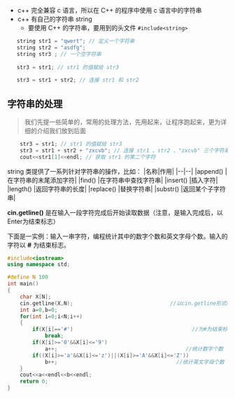 
- c++ 完全兼容 c 语言，所以在 C++ 的程序中使用 c 语言中的字符串
- c++ 有自己的字符串 string 
  - 要使用 C++ 的字符串，要用到的头文件 `#include<string>`

```c++
   string str1 = "qwert"; // 定义一个字符串
   string str2 = "asdfg";
   string str3 ; // 一个空字符串
   
   str3 = str1; // str1 的值赋给 str3
 
   str3 = str1 + str2; // 连接 str1 和 str2
```

## 字符串的处理

> 我们先提一些简单的，常用的处理方法，先用起来，让程序跑起来，更为详细的介绍我们放到后面

```c++
    str3 = str1; // str1 的值赋给 str3
    str3 = str1 + str2 + "zxcvb"; // 连接 str1 、str2 、"zxcvb" 三个字符串
    cout<<str1[1]<<endl; // 获取 str1 的第二个字符
```

string 类提供了一系列针对字符串的操作，比如：
|名称|作用|
|--|--|
|append() |在字符串的末尾添加字符|
|find() |在字符串中查找字符串|
|insert() |插入字符|
|length() |返回字符串的长度|
|replace() |替换字符串|
|substr() |返回某个子字符串|

**cin.getline()** 是在输入一段字符完成后开始读取数据（注意，是输入完成后，以Enter为结束标志）

下面是一实例：输入一串字符，编程统计其中的数字个数和英文字母个数。输入的字符以 **#** 为结束标志。

```c++
#include<iostream>
using namespace std;

#define N 100
int main()
{
    char X[N];
    cin.getline(X,N);                               //以cin.getline形式输入
    int a=0,b=0;
    for(int i=0;i<N;i++)
    {
        if(X[i]=='#')                                      //为#为结束标志
            break;
        if(X[i]>='0'&&X[i]<='9')
            a++;                                         //统计数字个数
        if((X[i]>='a'&&X[i]<='z')||(X[i]>='A'&&X[i]<='Z'))
            b++;                                      //统计英文字母个数
    }
    cout<<a<<endl<<b<<endl;
    return 0;
}
```

